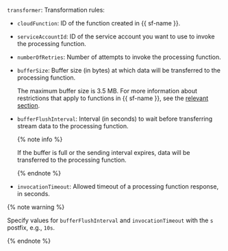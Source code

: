`transformer`: Transformation rules:

* `cloudFunction`: ID of the function created in {{ sf-name }}.


* `serviceAccountId`: ID of the service account you want to use to invoke the processing function.


* `numberOfRetries`: Number of attempts to invoke the processing function.
* `bufferSize`: Buffer size (in bytes) at which data will be transferred to the processing function.

    The maximum buffer size is 3.5 MB. For more information about restrictions that apply to functions in {{ sf-name }}, see the [relevant section](../../../../../functions/concepts/limits.md).

* `bufferFlushInterval`: Interval (in seconds) to wait before transferring stream data to the processing function.

    {% note info %}

    If the buffer is full or the sending interval expires, data will be transferred to the processing function.

    {% endnote %}

* `invocationTimeout`: Allowed timeout of a processing function response, in seconds.

{% note warning %}

Specify values ​​for `bufferFlushInterval` and `invocationTimeout` with the `s` postfix, e.g., `10s`.

{% endnote %}
